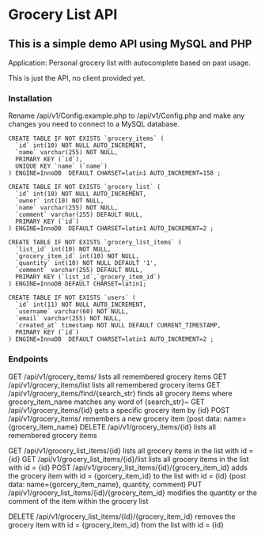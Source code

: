 Grocery List API
================

This is a simple demo API using MySQL and PHP
---------------------------------------------

Application: Personal grocery list with autocomplete based on past usage.

This is just the API, no client provided yet.

### Installation

Rename /api/v1/Config.example.php to /api/v1/Config.php and make any changes you need to connect to a MySQL database.


    CREATE TABLE IF NOT EXISTS `grocery_items` (
      `id` int(10) NOT NULL AUTO_INCREMENT,
      `name` varchar(255) NOT NULL,
      PRIMARY KEY (`id`),
      UNIQUE KEY `name` (`name`)
    ) ENGINE=InnoDB  DEFAULT CHARSET=latin1 AUTO_INCREMENT=158 ;
    
    CREATE TABLE IF NOT EXISTS `grocery_list` (
      `id` int(10) NOT NULL AUTO_INCREMENT,
      `owner` int(10) NOT NULL,
      `name` varchar(255) NOT NULL,
      `comment` varchar(255) DEFAULT NULL,
      PRIMARY KEY (`id`)
    ) ENGINE=InnoDB  DEFAULT CHARSET=latin1 AUTO_INCREMENT=2 ;
    
    CREATE TABLE IF NOT EXISTS `grocery_list_items` (
      `list_id` int(10) NOT NULL,
      `grocery_item_id` int(10) NOT NULL,
      `quantity` int(10) NOT NULL DEFAULT '1',
      `comment` varchar(255) DEFAULT NULL,
      PRIMARY KEY (`list_id`,`grocery_item_id`)
    ) ENGINE=InnoDB DEFAULT CHARSET=latin1;
    
    CREATE TABLE IF NOT EXISTS `users` (
      `id` int(11) NOT NULL AUTO_INCREMENT,
      `username` varchar(60) NOT NULL,
      `email` varchar(255) NOT NULL,
      `created_at` timestamp NOT NULL DEFAULT CURRENT_TIMESTAMP,
      PRIMARY KEY (`id`)
    ) ENGINE=InnoDB  DEFAULT CHARSET=latin1 AUTO_INCREMENT=2 ;

### Endpoints

GET	/api/v1/grocery_items/	lists all remembered grocery items
GET	/api/v1/grocery_items/list	lists all remembered grocery items
GET	/api/v1/grocery_items/find/{search_str}	finds all grocery items where grocery_item_name matches any word of {search_str}~
GET	/api/v1/grocery_items/{id}	gets a specific grocery item by {id}
POST	/api/v1/grocery_items/	remembers a new grocery item (post data: name={grocery_item_name}
DELETE	/api/v1/grocery_items/{id}	lists all remembered grocery items

GET	/api/v1/grocery_list_items/{id}	lists all grocery items in the list with id = {id}
GET	/api/v1/grocery_list_items/{id}/list	lists all grocery items in the list with id = {id}
POST	/api/v1/grocery_list_items/{id}/{grocery_item_id}	adds the grocery item with id = {gorcery_item_id} to the list with id = {id}
	(post data: name={gorcery_item_name}, quantity, comment)
PUT	/api/v1/grocery_list_items/{id}/{grocery_item_id}	modifies the quantity or the comment of the item within the grocery list

DELETE	/api/v1/grocery_list_items/{id}/{grocery_item_id}	removes the grocery item with id = {grocery_item_id} from the list with id = {id}
